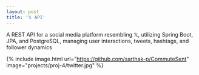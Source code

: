 ```yaml
---
layout: post
title: '𝕏 API'
---
```


A REST API for a social media platform resembling 𝕏, utilizing Spring Boot, JPA, and PostgreSQL, managing user interactions, tweets, hashtags, and follower dynamics

{% include image.html url="https://github.com/sarthak-p/CommuteSent" image="projects/proj-4/twitter.jpg" %}
